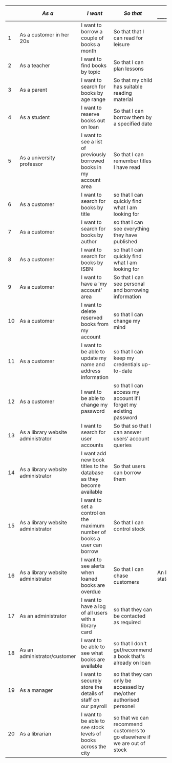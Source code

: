 |      | *As a* **<type of user>**          | *I want* **<some goal>**                                     | *So that* **<some reason>**                                  | DML statement _______________________________________________________________________________ | Notes _________________________________________ |
| ---- | ---------------------------------- | ------------------------------------------------------------ | ------------------------------------------------------------ | --------------------------------- | -------------------------------------------------------- |
| 1    | As a customer in her 20s           | I want to borrow a couple of books a month                   | So that that I can read for leisure                          |  | No age field |
| 2    | As a teacher                       | I want to find books by topic                                | So that I can plan lessons                                   |               |              |
| 3    | As a parent                        | I want to search for books by age range                      | So that my child has suitable reading material               |               |              |
| 4    | As a student                       | I want to reserve books out on loan                          | So that I can borrow them by a specified date                |               |              |
| 5    | As a university professor          | I want to see a list of previously borrowed books in my account area | So that I can remember titles I have read                    |               |              |
| 6    | As a customer                      | I want to search for books by title                          | so that I can quickly find what I am looking for             |               |              |
| 7    | As a customer                      | I want to search for books by author                         | so that I can see everything they have published             |               |              |
| 8    | As a customer                      | I want to search for books by ISBN                           | so that I can quickly find what I am looking for             |               |              |
| 9    | As a customer                      | I want to have a 'my account' area                           | So that I can see personal and borrowing information         |               |              |
| 10   | As a customer                      | I want to delete reserved books from my account              | so that I can change my mind                                 |               |              |
| 11   | As a customer                      | I want to be able to update my name and address information  | so that I can keep my credentials up-to-date                 |               |              |
| 12   | As a customer                      | I want to be able to change my password                      | so that I can access my account if I forget my existing password |               |              |
| 13   | As a library website administrator | I want to search for user accounts                           | So that so that I can answer users’ account queries          |               |              |
| 14   | As a library website administrator | I want add new book titles to the database as they become available | So that users can borrow them                                |               |              |
| 15   | As a library website administrator | I want to set a control on the maximum number of books a user can borrow | So that I can control stock                                  |               |              |
| 16   | As a library website administrator | I want to see alerts when loaned books are overdue           | So that I can chase customers                                |               An lert would need web functionality, but would ultimately call on a SELECT statement that filters for books where (Today's Date -   DateOut)>30          |
| 17   | As an administrator                | I want to have a log of all users with a library card        | so that they can be contacted as required                    |               |              |
| 18   | As an administrator/customer       | I want to be able to see what books are available            | so that I don't get/recommend a book that's already on loan  |               |              |
| 19   | As a manager                       | I want to securely store the details of staff on our payroll | so that they can only be accessed by me/other authorised personel |               |              |
| 20   | As a librarian                     | I want to be able to see stock levels of books across the city | so that we can recommend customers to go elsewhere if we are out of stock |               |              |

